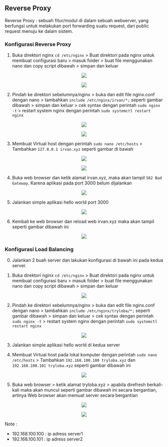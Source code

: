 ## Reverse Proxy

Reverse Proxy : sebuah fitur/modul di dalam sebuah webserver, yang berfungsi untuk melakukan port forwarding suatu request, dari public request menuju ke dalam sistem.

### Konfigurasi Reverse Proxy

1. Buka direktori nginx `cd /etc/nginx` > Buat direktori pada nginx untuk membuat configurasi baru > masuk folder > buat file menggunakan nano dan copy script dibawah > simpan dan keluar

<p align="center"><img src="../week-4/assets/Reverse-Proxy-and-Load-Balancing/2.png"></p>
<p align="center"><img src="../week-4/assets/Reverse-Proxy-and-Load-Balancing/1.png"></p>

2. Pindah ke direktori sebelumnya/nginx > buka dan edit file nginx.conf dengan nano > tambahkan `include /etc/nginx/irvan/*;` seperti gambar dibawah > simpan dan keluar > cek syntax dengan perintah `sudo nginx -t` > restart system nginx dengan perintah `sudo systemctl restart nginx`

<p align="center"><img src="../week-4/assets/Reverse-Proxy-and-Load-Balancing/3.png"></p>
<p align="center"><img src="../week-4/assets/Reverse-Proxy-and-Load-Balancing/4.png"></p>

3. Membuat Virtual host dengan perintah `sudo nano /etc/hosts` > Tambahkan `127.0.0.1 irvan.xyz` seperti gambar di bawah

<p align="center"><img src="../week-4/assets/Reverse-Proxy-and-Load-Balancing/5.png"></p>
<p align="center"><img src="../week-4/assets/Reverse-Proxy-and-Load-Balancing/6.png"></p>

4. Buka web browser dan ketik alamat irvan.xyz, maka akan tampil `502 Bad Gateway`. Karena aplikasi pada port 3000 belum dijalankan

<p align="center"><img src="../week-4/assets/Reverse-Proxy-and-Load-Balancing/7.png"></p>

5. Jalankan simple aplikasi hello world port 3000

<p align="center"><img src="../week-4/assets/Reverse-Proxy-and-Load-Balancing/8.png"></p>

6. Kembali ke web browser dan reload web irvan.xyz maka akan tampil seperti gambar dibawah ini

<p align="center"><img src="../week-4/assets/Reverse-Proxy-and-Load-Balancing/9.png"></p>

### Konfigurasi Load Balancing

0. Jalankan 2 buah server dan lakukan konfigurasi di bawah ini pada kedua server.

1. Buka direktori nginx `cd /etc/nginx` > Buat direktori pada nginx untuk membuat configurasi baru > masuk folder > buat file menggunakan nano dan copy script dibawah > simpan dan keluar

<p align="center"><img src="../week-4/assets/Reverse-Proxy-and-Load-Balancing/10.png"></p>

2. Pindah ke direktori sebelumnya/nginx > buka dan edit file nginx.conf dengan nano > tambahkan `include /etc/nginx/tryloba/*;` seperti gambar dibawah > simpan dan keluar > cek syntax dengan perintah `sudo nginx -t` > restart system nginx dengan perintah `sudo systemctl restart nginx`

<p align="center"><img src="../week-4/assets/Reverse-Proxy-and-Load-Balancing/11.png"></p>

3. Jalankan simple aplikasi hello world di kedua server

4. Membuat Virtual host pada lokal komputer dengan perintah `sudo nano /etc/hosts` > Tambahkan `192.168.100.100 tryloba.xyz` dan `192.168.100.101 tryloba.xyz` seperti gambar dibawah ini

<p align="center"><img src="../week-4/assets/Reverse-Proxy-and-Load-Balancing/12.png"></p>

5. Buka web browser > ketik alamat tryloba.xyz > apabila direfresh berkali-kali maka akan muncul seperti gambar dibawah ini secara bergantian, artinya Web browser akan memuat server secara bergantian

<p align="center"><img src="../week-4/assets/Reverse-Proxy-and-Load-Balancing/13.png"></p>
<p align="center"><img src="../week-4/assets/Reverse-Proxy-and-Load-Balancing/14.png"></p>

Note : 
- 192.168.100.100 : ip adress server1
- 192.168.100.101 : ip adress server2
